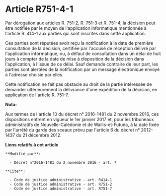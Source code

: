 # Article R751-4-1

Par dérogation aux articles R. 751-2, R. 751-3 et R. 751-4, la décision peut être notifiée par le moyen de l'application
informatique mentionnée à l'article R. 414-1 aux parties qui sont inscrites dans cette application. 

Ces parties sont réputées avoir reçu la notification à la date de première consultation de la décision, certifiée par
l'accusé de réception délivré par l'application informatique, ou, à défaut de consultation dans un délai de huit jours à
compter de la date de mise à disposition de la décision dans l'application, à l'issue de ce délai. Sauf demande contraire de
leur part, les parties sont alertées de la notification par un message électronique envoyé à l'adresse choisie par elles. 

Cette notification ne fait pas obstacle au droit de la partie intéressée de demander ultérieurement la délivrance d'une
expédition de la décision, en application de l'article R. 751-7.

**Nota:**

Aux termes de l'article 10 du décret n° 2016-1481 du 2 novembre 2016, ces dispositions entrent en vigueur le 1er janvier 2017
et, pour les tribuneaux administratifs de Nouvelle-Calédonie et de Wallis-et-Futuna, à la date fixée par l'arrêté du garde
des sceaux prévu par l'article 6 du décret n° 2012-1437 du 21 décembre 2012.

**Liens relatifs à cet article**

	**Modifié par**:

	  - Décret n°2016-1481 du 2 novembre 2016 - art. 7

	**Cite**:

	  - Code de justice administrative - art. R414-1
	  - Code de justice administrative - art. R751-2
	  - Code de justice administrative - art. R751-7
